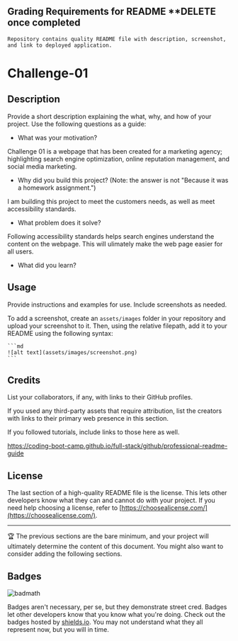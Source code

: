 ##  Grading Requirements for README **DELETE once completed ##
    Repository contains quality README file with description, screenshot, and link to deployed application.

# Challenge-01

## Description

Provide a short description explaining the what, why, and how of your project. Use the following questions as a guide:

- What was your motivation?

Challenge 01 is a webpage that has been created for a marketing agency; highlighting search engine optimization, online reputation management, and social media marketing. 

- Why did you build this project? (Note: the answer is not "Because it was a homework assignment.")

I am building this project to meet the customers needs, as well as meet accessibility standards. 

- What problem does it solve?

Following accessibility standards helps search engines understand the content on the webpage. This will ulimately make the web page easier for all users. 

- What did you learn?

## Usage

Provide instructions and examples for use. Include screenshots as needed.

To add a screenshot, create an `assets/images` folder in your repository and upload your screenshot to it. Then, using the relative filepath, add it to your README using the following syntax:

    ```md
    ![alt text](assets/images/screenshot.png)
    ```


## Credits

List your collaborators, if any, with links to their GitHub profiles.

If you used any third-party assets that require attribution, list the creators with links to their primary web presence in this section.

If you followed tutorials, include links to those here as well.

https://coding-boot-camp.github.io/full-stack/github/professional-readme-guide


## License

The last section of a high-quality README file is the license. This lets other developers know what they can and cannot do with your project. If you need help choosing a license, refer to [https://choosealicense.com/](https://choosealicense.com/).

---

🏆 The previous sections are the bare minimum, and your project will ultimately determine the content of this document. You might also want to consider adding the following sections.

## Badges

![badmath](https://img.shields.io/github/languages/top/lernantino/badmath)

Badges aren't necessary, per se, but they demonstrate street cred. Badges let other developers know that you know what you're doing. Check out the badges hosted by [shields.io](https://shields.io/). You may not understand what they all represent now, but you will in time.
